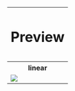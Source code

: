 <table> 
<tr>
  
  <th>
    <h1>Preview<h2>
  </th>
</tr>

<tr>
  
  <th>
    linear
  </th>
</tr>
<tr>
  <td>
    <img src="https://justusdeckerde.wordpress.com/wp-content/uploads/2025/04/linear-2.png">
  </td>
</tr>

</table>
